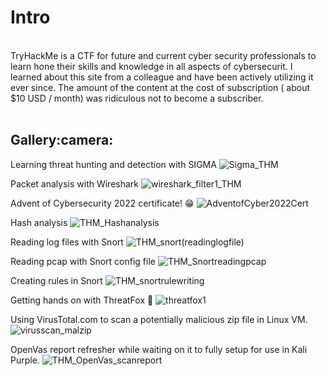 <h1>Intro</h1>
</br>
TryHackMe is a CTF for future and current cyber security professionals to learn hone their skills and knowledge in all aspects of cybersecurit. I learned about this site from a colleague and have been actively utilizing it ever since. The amount of the content at the cost of subscription ( about $10 USD / month) was ridiculous not to become a subscriber.</br></br>

<h2>Gallery:camera:</h2>

Learning threat hunting and detection with SIGMA
![Sigma_THM](https://user-images.githubusercontent.com/121698544/210393471-b323e647-5d69-4d94-8f6d-9d60c6145b2e.png)

Packet analysis with Wireshark
![wireshark_filter1_THM](https://user-images.githubusercontent.com/121698544/210394425-3492610d-7eb3-43c7-9539-7a8fbe7d292d.png)

Advent of Cybersecurity 2022 certificate! :grin:
![AdventofCyber2022Cert](https://user-images.githubusercontent.com/121698544/210395940-73e2b696-ab15-43f8-8820-0dd74d7db6e1.png)

Hash analysis
![THM_Hashanalysis](https://user-images.githubusercontent.com/121698544/235049731-1d2da828-2b09-4191-91f7-270d47f036a1.png)

Reading log files with Snort
![THM_snort(readinglogfile)](https://user-images.githubusercontent.com/121698544/235050038-99374295-b560-4ead-984c-442a7cff55c5.png)

Reading pcap with Snort config file
![THM_Snortreadingpcap](https://user-images.githubusercontent.com/121698544/235050591-c36cd5e3-f538-4a26-b0dc-757ea6a3f45f.gif)

Creating rules in Snort
![THM_snortrulewriting](https://user-images.githubusercontent.com/121698544/235050631-f01e6064-c9c2-498f-8e30-b3bb9682b6fd.png)

Getting hands on with ThreatFox :fox_face:
![threatfox1](https://user-images.githubusercontent.com/121698544/235050746-3061cffb-8ecd-408e-ac28-d5aaf3be93a4.png)

Using VirusTotal.com to scan a potentially malicious zip file in Linux VM.
![virusscan_malzip](https://user-images.githubusercontent.com/121698544/235050918-b96b2a8e-b025-495d-baa0-20f571bc55cc.png)

OpenVas report refresher while waiting on it to fully setup for use in Kali Purple.
![THM_OpenVas_scanreport](https://github.com/chryber/TryHackME/assets/121698544/30c53c3b-3a9c-49bf-bd7e-b4a51a2baffa)
